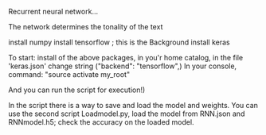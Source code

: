 Recurrent neural network...

The network determines the tonality of the text

install numpy
install tensorflow ; this is the Background
install keras

To start: install of the above packages,
in you'r home catalog, in the file 'keras.json' change string ("backend": "tensorflow",)
In your console, command: "source activate my_root"

And you can run the script for execution!)

In the script there is a way to save and load the model and weights.
You can use the second script Loadmodel.py, load the model from RNN.json and RNNmodel.h5; check the accuracy on the loaded model.